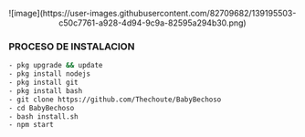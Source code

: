 <p align="center">
![image](https://user-images.githubusercontent.com/82709682/139195503-c50c7761-a928-4d94-9c9a-82595a294b30.png)
</p>

### PROCESO DE INSTALACION
```bash
- pkg upgrade && update
- pkg install nodejs
- pkg install git
- pkg install bash
- git clone https://github.com/Thechoute/BabyBechoso
- cd BabyBechoso
- bash install.sh
- npm start
```
